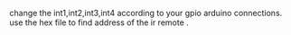 change the int1,int2,int3,int4 according to your gpio arduino connections.
use the hex file to find address of the ir remote .
